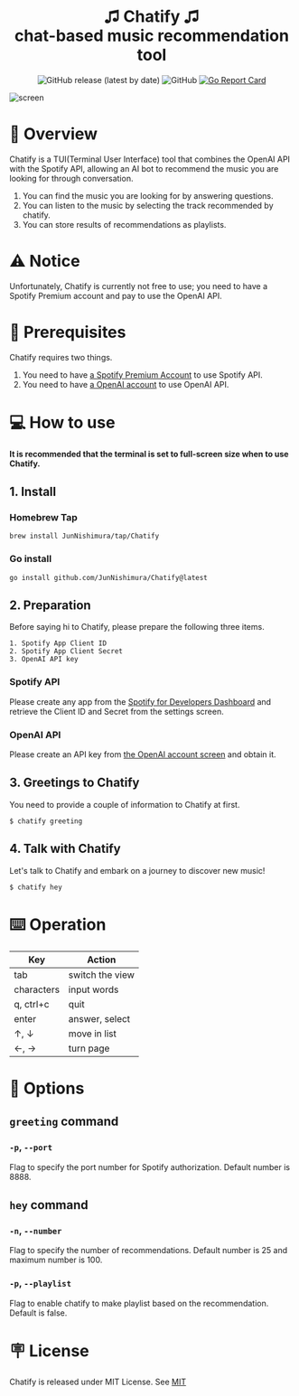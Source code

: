 <h1 align='center'>
  ♫ Chatify ♫ <br/>chat-based music recommendation tool
</h1>

<p align='center'>
  <img alt="GitHub release (latest by date)" src="https://img.shields.io/github/v/release/JunNishimura/Chatify">
  <img alt="GitHub" src="https://img.shields.io/github/license/JunNishimura/Chatify">
  <a href="https://goreportcard.com/report/github.com/JunNishimura/Chatify"><img src="https://goreportcard.com/badge/github.com/JunNishimura/Chatify" alt="Go Report Card"></a>
</p>

![screen](https://github.com/JunNishimura/Chatify/assets/28744711/396d90a8-eeb6-4f04-a705-94f9a1c6e733)


# 📖 Overview
Chatify is a TUI(Terminal User Interface) tool that combines the OpenAI API with the Spotify API, allowing an AI bot to recommend the music you are looking for through conversation. 

1. You can find the music you are looking for by answering questions.
2. You can listen to the music by selecting the track recommended by chatify.
3. You can store results of recommendations as playlists.

# ⚠️ Notice
Unfortunately, Chatify is currently not free to use; you need to have a Spotify Premium account and pay to use the OpenAI API.

# 👜 Prerequisites
Chatify requires two things. 
1. You need to have [a Spotify Premium Account](https://www.spotify.com/premium/) to use Spotify API.
2. You need to have [a OpenAI account](https://platform.openai.com/login) to use OpenAI API.

# 💻 How to use
**It is recommended that the terminal is set to full-screen size when to use Chatify.**

## 1. Install
### Homebrew Tap
```
brew install JunNishimura/tap/Chatify
```
### Go install
```
go install github.com/JunNishimura/Chatify@latest
```

## 2. Preparation
Before saying hi to Chatify, please prepare the following three items.

```
1. Spotify App Client ID
2. Spotify App Client Secret
3. OpenAI API key
```

### Spotify API

Please create any app from the [Spotify for Developers Dashboard](https://developer.spotify.com/dashboard) and retrieve the Client ID and Secret from the settings screen.

### OpenAI API

Please create an API key from [the OpenAI account screen](https://platform.openai.com/account/api-keys) and obtain it.

## 3. Greetings to Chatify
You need to provide a couple of information to Chatify at first.

```
$ chatify greeting
```

## 4. Talk with Chatify
Let's talk to Chatify and embark on a journey to discover new music! 

```
$ chatify hey
```

# ⌨️ Operation
| Key | Action |
| ---- | ---- |
| tab | switch the view |
| characters | input words |
| q, ctrl+c | quit |
| enter | answer, select |
| ↑, ↓ | move in list |
| ←, → | turn page |

# 🔨 Options
## `greeting` command
###  `-p`, `--port`
Flag to specify the port number for Spotify authorization. Default number is 8888.

## `hey` command
### `-n`, `--number`
Flag to specify the number of recommendations. Default number is 25 and maximum number is 100.

### `-p`, `--playlist`
Flag to enable chatify to make playlist based on the recommendation. Default is false.


# 🪧 License
Chatify is released under MIT License. See [MIT](https://raw.githubusercontent.com/JunNishimura/Chatify/main/LICENSE)
